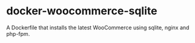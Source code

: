 # docker-woocommerce-sqlite
A Dockerfile that installs the latest WooCommerce using sqlite, nginx and php-fpm.
